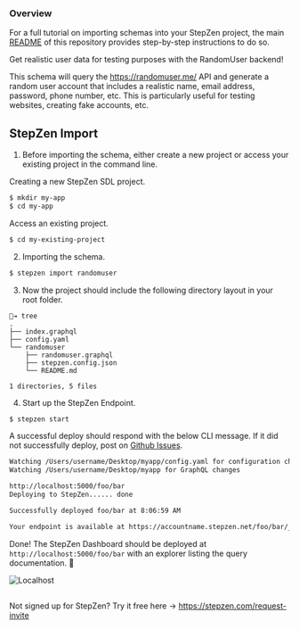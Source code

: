 ### Overview

For a full tutorial on importing schemas into your StepZen project, the main [README](https://github.com/steprz/stepzen-schemas) of this repository provides step-by-step instructions to do so.

Get realistic user data for testing purposes with the RandomUser backend!

This schema will query the https://randomuser.me/ API and generate a random user account that includes a realistic name, email address, password, phone number, etc. This is particularly useful for testing websites, creating fake accounts,
etc.

## StepZen Import <a href="import"></a>

1. Before importing the schema, either create a new project or access your existing project in the command line.

Creating a new StepZen SDL project.

```bash
$ mkdir my-app
$ cd my-app
```

Access an existing project.

```bash
$ cd my-existing-project
```

2. Importing the schema.

```bash
$ stepzen import randomuser
```

3. Now the project should include the following directory layout in your root folder.

```shell
🐒➔ tree
.
├── index.graphql
├── config.yaml
└── randomuser
    ├── randomuser.graphql
    ├── stepzen.config.json
    └── README.md

1 directories, 5 files
```

4. Start up the StepZen Endpoint.

```bash
$ stepzen start
```

A successful deploy should respond with the below CLI message. If it did not successfully deploy, post on [Github Issues](https://github.com/steprz/stepzen-schemas/issues).

```bash
Watching /Users/username/Desktop/myapp/config.yaml for configuration changes
Watching /Users/username/Desktop/myapp for GraphQL changes

http://localhost:5000/foo/bar
Deploying to StepZen...... done

Successfully deployed foo/bar at 8:06:59 AM

Your endpoint is available at https://accountname.stepzen.net/foo/bar/__graphql
```

Done! The StepZen Dashboard should be deployed at `http://localhost:5000/foo/bar` with an explorer listing the query documentation. 🚀

![Localhost](https://res.cloudinary.com/dvfhnc6ui/image/upload/v1614608265/stepzen-localhost-dashboard.png)

##

Not signed up for StepZen? Try it free here -> https://stepzen.com/request-invite
